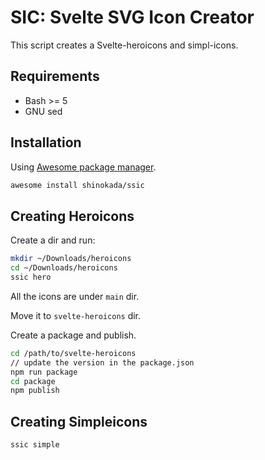 # SIC: Svelte SVG Icon Creator

This script creates a Svelte-heroicons and simpl-icons.

## Requirements

- Bash >= 5
- GNU sed

## Installation

Using [Awesome package manager](https://github.com/shinokada/awesome).

```sh
awesome install shinokada/ssic
```

## Creating Heroicons

Create a dir and run:

```sh
mkdir ~/Downloads/heroicons
cd ~/Downloads/heroicons
ssic hero
```

All the icons are under `main` dir.

Move it to `svelte-heroicons` dir.

Create a package and publish.

```sh
cd /path/to/svelte-heroicons
// update the version in the package.json
npm run package
cd package
npm publish
```

## Creating Simpleicons

```sh
ssic simple
```

